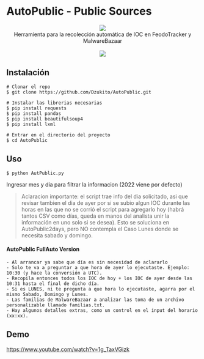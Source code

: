 # AutoPublic - Public Sources

<p align=center>

  <img src="https://i.postimg.cc/Fs9GfSsC/train-tracks-tracks.gif"/>

  <br>
  <span>Herramienta para la recolección automática de IOC en FeodoTracker y MalwareBazaar</span>
  <br>
  <br>
  <a target="_blank" href="https://www.python.org/downloads/" title="Python version"><img src="https://img.shields.io/badge/python-%3E=_2.7-green.svg"></a>
 </a>
</p>

  
## Instalación

```console
# Clonar el repo
$ git clone https://github.com/Dzukito/AutoPublic.git

# Instalar las librerias necesarias
$ pip install requests
$ pip install pandas
$ pip install beautifulsoup4
$ pip install lxml

# Entrar en el directorio del proyecto
$ cd AutoPublic

```

## Uso

```console
$ python AutPublic.py
```
Ingresar mes y dia para filtrar la informacion (2022 viene por defecto)
		
> Aclaracion importante: el script trae info del dia solicitado, asi que revisar tambien el dia de ayer por si se subio algun IOC durante las horas en las que no se corrió el script para agregarlo hoy (habrá tantos CSV como días, queda en manos del analista unir la información en uno solo si se desea). Esto se soluciona en AutoPublic2days, pero NO contempla el Caso Lunes donde se necesita sabado y domingo.

#### AutoPublic FullAuto Version
```
- Al arrancar ya sabe que día es sin necesidad de aclararlo
- Solo te va a preguntar a que hora de ayer lo ejecutaste. Ejemplo: 10:30 (y hace la conversión a UTC).
- Recopila entonces todos los IOC de hoy + los IOC de ayer desde las 10:31 hasta el final de dicho día.
- Si es LUNES, ni te pregunta a que hora lo ejecutaste, agarra por el mismo Sabado, Domingo y Lunes.
- Las familias de MalwareBazaar a analizar las toma de un archivo personalizable llamado familias.txt.
- Hay algunos detalles extras, como un control en el input del horario (xx:xx).
```


## Demo
https://www.youtube.com/watch?v=1g_TaxVGizk
